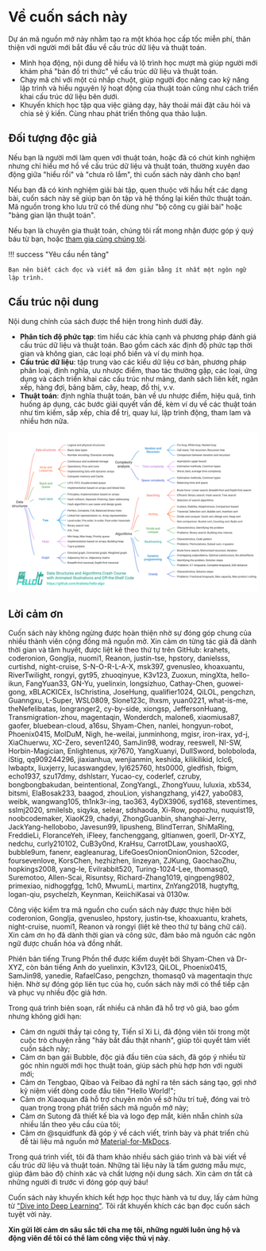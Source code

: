 # Về cuốn sách này

Dự án mã nguồn mở này nhằm tạo ra một khóa học cấp tốc miễn phí, thân thiện với người mới bắt đầu về cấu trúc dữ liệu và thuật toán.

- Minh họa động, nội dung dễ hiểu và lộ trình học mượt mà giúp người mới khám phá "bản đồ tri thức" về cấu trúc dữ liệu và thuật toán.
- Chạy mã chỉ với một cú nhấp chuột, giúp người đọc nâng cao kỹ năng lập trình và hiểu nguyên lý hoạt động của thuật toán cũng như cách triển khai cấu trúc dữ liệu bên dưới.
- Khuyến khích học tập qua việc giảng dạy, hãy thoải mái đặt câu hỏi và chia sẻ ý kiến. Cùng nhau phát triển thông qua thảo luận.

## Đối tượng độc giả

Nếu bạn là người mới làm quen với thuật toán, hoặc đã có chút kinh nghiệm nhưng chỉ hiểu mơ hồ về cấu trúc dữ liệu và thuật toán, thường xuyên dao động giữa "hiểu rồi" và "chưa rõ lắm", thì cuốn sách này dành cho bạn!

Nếu bạn đã có kinh nghiệm giải bài tập, quen thuộc với hầu hết các dạng bài, cuốn sách này sẽ giúp bạn ôn tập và hệ thống lại kiến thức thuật toán. Mã nguồn trong kho lưu trữ có thể dùng như "bộ công cụ giải bài" hoặc "bảng gian lận thuật toán".

Nếu bạn là chuyên gia thuật toán, chúng tôi rất mong nhận được góp ý quý báu từ bạn, hoặc [tham gia cùng chúng tôi](https://www.hello-algo.com/chapter_appendix/contribution/).

!!! success "Yêu cầu nền tảng"

    Bạn nên biết cách đọc và viết mã đơn giản bằng ít nhất một ngôn ngữ lập trình.

## Cấu trúc nội dung

Nội dung chính của sách được thể hiện trong hình dưới đây.

- **Phân tích độ phức tạp**: tìm hiểu các khía cạnh và phương pháp đánh giá cấu trúc dữ liệu và thuật toán. Bao gồm cách xác định độ phức tạp thời gian và không gian, các loại phổ biến và ví dụ minh họa.
- **Cấu trúc dữ liệu**: tập trung vào các kiểu dữ liệu cơ bản, phương pháp phân loại, định nghĩa, ưu nhược điểm, thao tác thường gặp, các loại, ứng dụng và cách triển khai các cấu trúc như mảng, danh sách liên kết, ngăn xếp, hàng đợi, bảng băm, cây, heap, đồ thị, v.v.
- **Thuật toán**: định nghĩa thuật toán, bàn về ưu nhược điểm, hiệu quả, tình huống áp dụng, các bước giải quyết vấn đề, kèm ví dụ về các thuật toán như tìm kiếm, sắp xếp, chia để trị, quay lui, lập trình động, tham lam và nhiều hơn nữa.

![Nội dung chính của sách](about_the_book.assets/hello_algo_mindmap.png)

## Lời cảm ơn

Cuốn sách này không ngừng được hoàn thiện nhờ sự đóng góp chung của nhiều thành viên cộng đồng mã nguồn mở. Xin cảm ơn từng tác giả đã dành thời gian và tâm huyết, được liệt kê theo thứ tự trên GitHub: krahets, coderonion, Gonglja, nuomi1, Reanon, justin-tse, hpstory, danielsss, curtishd, night-cruise, S-N-O-R-L-A-X, msk397, gvenusleo, khoaxuantu, RiverTwilight, rongyi, gyt95, zhuoqinyue, K3v123, Zuoxun, mingXta, hello-ikun, FangYuan33, GN-Yu, yuelinxin, longsizhuo, Cathay-Chen, guowei-gong, xBLACKICEx, IsChristina, JoseHung, qualifier1024, QiLOL, pengchzn, Guanngxu, L-Super, WSL0809, Slone123c, lhxsm, yuan0221, what-is-me, theNefelibatas, longranger2, cy-by-side, xiongsp, JeffersonHuang, Transmigration-zhou, magentaqin, Wonderdch, malone6, xiaomiusa87, gaofer, bluebean-cloud, a16su, Shyam-Chen, nanlei, hongyun-robot, Phoenix0415, MolDuM, Nigh, he-weilai, junminhong, mgisr, iron-irax, yd-j, XiaChuerwu, XC-Zero, seven1240, SamJin98, wodray, reeswell, NI-SW, Horbin-Magician, Enlightenus, xjr7670, YangXuanyi, DullSword, boloboloda, iStig, qq909244296, jiaxianhua, wenjianmin, keshida, kilikilikid, lclc6, lwbaptx, liuxjerry, lucaswangdev, lyl625760, hts0000, gledfish, fbigm, echo1937, szu17dmy, dshlstarr, Yucao-cy, coderlef, czruby, bongbongbakudan, beintentional, ZongYangL, ZhongYuuu, luluxia, xb534, bitsmi, ElaBosak233, baagod, zhouLion, yishangzhang, yi427, yabo083, weibk, wangwang105, th1nk3r-ing, tao363, 4yDX3906, syd168, steventimes, sslmj2020, smilelsb, siqyka, selear, sdshaoda, Xi-Row, popozhu, nuquist19, noobcodemaker, XiaoK29, chadyi, ZhongGuanbin, shanghai-Jerry, JackYang-hellobobo, Javesun99, lipusheng, BlindTerran, ShiMaRing, FreddieLi, FloranceYeh, iFleey, fanchenggang, gltianwen, goerll, Dr-XYZ, nedchu, curly210102, CuB3y0nd, KraHsu, CarrotDLaw, youshaoXG, bubble9um, fanenr, eagleanurag, LifeGoesOnionOnionOnion, 52coder, foursevenlove, KorsChen, hezhizhen, linzeyan, ZJKung, GaochaoZhu, hopkings2008, yang-le, Evilrabbit520, Turing-1024-Lee, thomasq0, Suremotoo, Allen-Scai, Risuntsy, Richard-Zhang1019, qingpeng9802, primexiao, nidhoggfgg, 1ch0, MwumLi, martinx, ZnYang2018, hugtyftg, logan-qiu, psychelzh, Keynman, KeiichiKasai và 0130w.

Công việc kiểm tra mã nguồn cho cuốn sách này được thực hiện bởi coderonion, Gonglja, gvenusleo, hpstory, justin‐tse, khoaxuantu, krahets, night-cruise, nuomi1, Reanon và rongyi (liệt kê theo thứ tự bảng chữ cái). Xin cảm ơn họ đã dành thời gian và công sức, đảm bảo mã nguồn các ngôn ngữ được chuẩn hóa và đồng nhất.

Phiên bản tiếng Trung Phồn thể được kiểm duyệt bởi Shyam-Chen và Dr-XYZ, còn bản tiếng Anh do yuelinxin, K3v123, QiLOL, Phoenix0415, SamJin98, yanedie, RafaelCaso, pengchzn, thomasq0 và magentaqin thực hiện. Nhờ sự đóng góp liên tục của họ, cuốn sách này mới có thể tiếp cận và phục vụ nhiều độc giả hơn.

Trong quá trình biên soạn, rất nhiều cá nhân đã hỗ trợ vô giá, bao gồm nhưng không giới hạn:

- Cảm ơn người thầy tại công ty, Tiến sĩ Xi Li, đã động viên tôi trong một cuộc trò chuyện rằng "hãy bắt đầu thật nhanh", giúp tôi quyết tâm viết cuốn sách này;
- Cảm ơn bạn gái Bubble, độc giả đầu tiên của sách, đã góp ý nhiều từ góc nhìn người mới học thuật toán, giúp sách phù hợp hơn với người mới;
- Cảm ơn Tengbao, Qibao và Feibao đã nghĩ ra tên sách sáng tạo, gợi nhớ kỷ niệm viết dòng code đầu tiên "Hello World!";
- Cảm ơn Xiaoquan đã hỗ trợ chuyên môn về sở hữu trí tuệ, đóng vai trò quan trọng trong phát triển sách mã nguồn mở này;
- Cảm ơn Sutong đã thiết kế bìa và logo đẹp mắt, kiên nhẫn chỉnh sửa nhiều lần theo yêu cầu của tôi;
- Cảm ơn @squidfunk đã góp ý về cách viết, trình bày và phát triển chủ đề tài liệu mã nguồn mở [Material-for-MkDocs](https://github.com/squidfunk/mkdocs-material/tree/master).

Trong quá trình viết, tôi đã tham khảo nhiều sách giáo trình và bài viết về cấu trúc dữ liệu và thuật toán. Những tài liệu này là tấm gương mẫu mực, giúp đảm bảo độ chính xác và chất lượng nội dung sách. Xin cảm ơn tất cả những người đi trước vì đóng góp quý báu!

Cuốn sách này khuyến khích kết hợp học thực hành và tư duy, lấy cảm hứng từ ["Dive into Deep Learning"](https://github.com/d2l-ai/d2l-en). Tôi rất khuyến khích các bạn đọc cuốn sách tuyệt vời này.

**Xin gửi lời cảm ơn sâu sắc tới cha mẹ tôi, những người luôn ủng hộ và động viên để tôi có thể làm công việc thú vị này**.
